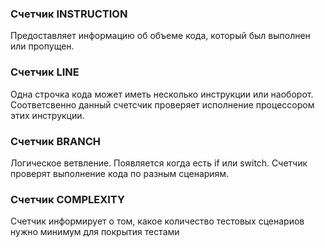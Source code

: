 ### Счетчик INSTRUCTION 
Предоставляет информацию об объеме кода, который был выполнен или пропущен.
### Счетчик LINE
Одна строчка кода может иметь несколько инструкции или наоборот. 
Соответсвенно данный счетсчик проверяет исполнение процессором этих инструкции.
### Счетчик BRANCH
Логическое ветвление. 
Появляется когда есть if или switch.
Счетчик проверят выполнение кода по разным сценариям. 

### Счетчик COMPLEXITY
Счетчик информирует о том, какое количество тестовых сценариов нужно минимум для покрытия тестами
